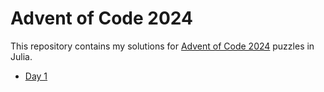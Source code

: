 # Advent of Code 2024

This repository contains my solutions for [Advent of Code 2024](https://adventofcode.com/2024/) puzzles in Julia.

- [Day 1](https://github.com/cbrnr/aoc2024/blob/main/01.jl)
